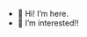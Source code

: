 - 👋 Hi! I’m here.
- 👀 I’m interested!!


<!---
mxxmxxm2/mxxmxxm2 is a ✨ special ✨ repository because its `README.md` (this file) appears on your GitHub profile.
You can click the Preview link to take a look at your changes.
--->
